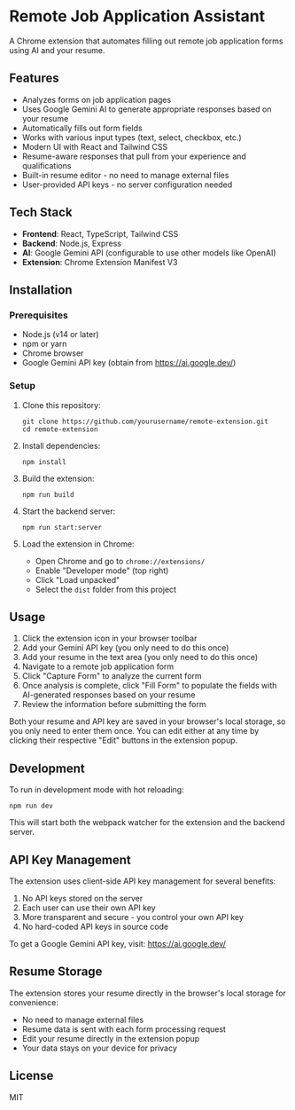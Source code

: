 # Remote Job Application Assistant

A Chrome extension that automates filling out remote job application forms using AI and your resume.

## Features

- Analyzes forms on job application pages
- Uses Google Gemini AI to generate appropriate responses based on your resume
- Automatically fills out form fields
- Works with various input types (text, select, checkbox, etc.)
- Modern UI with React and Tailwind CSS
- Resume-aware responses that pull from your experience and qualifications
- Built-in resume editor - no need to manage external files
- User-provided API keys - no server configuration needed

## Tech Stack

- **Frontend**: React, TypeScript, Tailwind CSS
- **Backend**: Node.js, Express
- **AI**: Google Gemini API (configurable to use other models like OpenAI)
- **Extension**: Chrome Extension Manifest V3

## Installation

### Prerequisites

- Node.js (v14 or later)
- npm or yarn
- Chrome browser
- Google Gemini API key (obtain from https://ai.google.dev/)

### Setup

1. Clone this repository:

   ```
   git clone https://github.com/yourusername/remote-extension.git
   cd remote-extension
   ```

2. Install dependencies:

   ```
   npm install
   ```

3. Build the extension:

   ```
   npm run build
   ```

4. Start the backend server:

   ```
   npm run start:server
   ```

5. Load the extension in Chrome:
   - Open Chrome and go to `chrome://extensions/`
   - Enable "Developer mode" (top right)
   - Click "Load unpacked"
   - Select the `dist` folder from this project

## Usage

1. Click the extension icon in your browser toolbar
2. Add your Gemini API key (you only need to do this once)
3. Add your resume in the text area (you only need to do this once)
4. Navigate to a remote job application form
5. Click "Capture Form" to analyze the current form
6. Once analysis is complete, click "Fill Form" to populate the fields with AI-generated responses based on your resume
7. Review the information before submitting the form

Both your resume and API key are saved in your browser's local storage, so you only need to enter them once. You can edit either at any time by clicking their respective "Edit" buttons in the extension popup.

## Development

To run in development mode with hot reloading:

```
npm run dev
```

This will start both the webpack watcher for the extension and the backend server.

## API Key Management

The extension uses client-side API key management for several benefits:

1. No API keys stored on the server
2. Each user can use their own API key
3. More transparent and secure - you control your own API key
4. No hard-coded API keys in source code

To get a Google Gemini API key, visit: https://ai.google.dev/

## Resume Storage

The extension stores your resume directly in the browser's local storage for convenience:

- No need to manage external files
- Resume data is sent with each form processing request
- Edit your resume directly in the extension popup
- Your data stays on your device for privacy

## License

MIT
